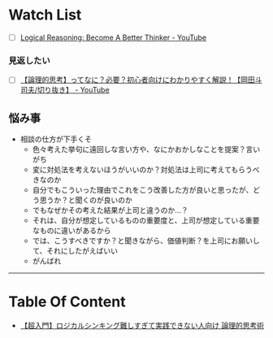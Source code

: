 # Watch List

- [ ] [Logical Reasoning: Become A Better Thinker - YouTube](https://www.youtube.com/watch?v=OcCPaSEICTY)

### 見返したい

- [ ] [【論理的思考】ってなに？必要？初心者向けにわかりやすく解説！【岡田斗司夫/切り抜き】 - YouTube](https://www.youtube.com/watch?v=V22-bPcaD7I)

## 悩み事
- 相談の仕方が下手くそ
  - 色々考えた挙句に遠回しな言い方や、なにかおかしなことを提案？言いがち
  - 変に対処法を考えないほうがいいのか？対処法は上司に考えてもらうべきなのか
  - 自分でもこういった理由でこれをこう改善した方が良いと思ったが、どう思うか？と聞くのが良いのか
  - でもなぜかその考えた結果が上司と違うのか...？
  - それは、自分が想定しているものの重要度と、上司が想定している重要なものに違いがあるから
  - では、こうすべきですか？と聞きながら、価値判断？を上司にお願いして、それにしたがえばいい
  - がんばれ

---

# Table Of Content

- [【超入門】ロジカルシンキング難しすぎて実践できない人向け 論理的思考術](./intro-logical-thinking-very-simple.md)